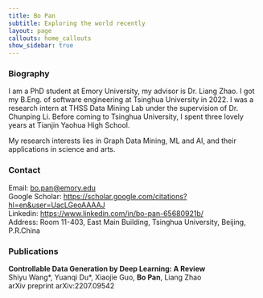 ```yaml
---
title: Bo Pan
subtitle: Exploring the world recently
layout: page
callouts: home_callouts
show_sidebar: true
---
```


### Biography
I am a PhD student at Emory University, my advisor is Dr. Liang Zhao.  I got my B.Eng. of software engineering at Tsinghua University in 2022. I was a research intern at THSS Data Mining Lab under the supervision of Dr. Chunping Li. Before coming to Tsinghua University, I spent three lovely years at Tianjin Yaohua High School.

My research interests lies in Graph Data Mining, ML and AI, and their applications in science and arts.


### Contact
Email: <bo.pan@emory.edu>   
Google Scholar: <https://scholar.google.com/citations?hl=en&user=UacLGeoAAAAJ>  
Linkedin: <https://www.linkedin.com/in/bo-pan-65680921b/>  
Address: Room 11-403, East Main Building, Tsinghua University, Beijing, P.R.China

### Publications
**Controllable Data Generation by Deep Learning: A Review**   
Shiyu Wang\*, Yuanqi Du\*, Xiaojie Guo, **Bo Pan**, Liang Zhao   
arXiv preprint arXiv:2207.09542   
